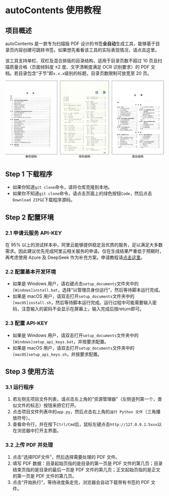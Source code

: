 # autoContents 使用教程

## 项目概述

autoContents 是一款专为扫描版 PDF 设计的书签**全自动**生成工具，能够基于目录页内容创建可跳转书签。如果想先看看该工具的实际表现情况，请点击这里。

该工具支持单栏、双栏及混合排版的目录结构，适用于目录页数不超过 10 页且扫描质量合格（页面倾斜度 ≤2 度、文字清晰度满足 OCR 识别要求）的 PDF 文档。若目录包含“子节”即`x.x.x`级别的标题，目录页数限制可放宽至 20 页。

![目录结构及适用范围说明](./docs/目录结构及适用范围说明.svg)

## Step 1 下载程序

- 如果你知道`git clone`命令，请将仓库克隆到本地。
- 如果你不知道`git clone`命令，请点击页面上的绿色按钮`Code`，然后点击`Download ZIP`以下载程序源码。

## Step 2 配置环境

### 2.1 申请云服务 API-KEY

在 95% 以上的测试样本中，阿里云能够提供稳定且优质的服务，足以满足大多数需求。因此建议优先完成阿里云相关服务的申请。仅在生成结果严重低于预期时，再考虑使用 Azure 及 DeepSeek 作为补充方案。申请教程请[点击这里](./docs/如何申请云服务账户.md)。

### 2.2 配置基本开发环境

- 如果是 Windows 用户，请右键点击`setup_documents`文件夹中的`[Windows]install.bat`，选择“以管理员身份运行”，然后等待脚本运行完成。
- 如果是 macOS 用户，请双击打开`setup_documents`文件夹中的`[macOS]install.sh`，然后等待脚本运行完成。运行过程中可能需要输入密码，注意输入的密码不会显示在屏幕上，输入完成后按return即可。

### 2.3 配置 API-KEY

- 如果是 Windows 用户，请双击打开`setup_documents`文件夹中的`[Windows]setup_api_keys.bat`，并按要求配置。
- 如果是 macOS 用户，请双击打开`setup_documents`文件夹中的`[macOS]setup_api_keys.sh`，并按要求配置。

## Step 3 使用方法

### 3.1 运行程序

1. 若左侧无项目文件列表，请点击左上角的“资源管理器”（左侧竖列第一个，类似文件的标志）按钮来把它打开。
2. 点击项目文件列表中的`app.py`，然后点击右上角的`运行 Python 文件`（三角播放符号）。
3. 查看命令行，并在按下`Ctrl/Cmd`后，鼠标左键点击`http://127.0.0.1:5xxx`以在浏览器中打开主界面。

### 3.2 上传 PDF 并处理

1. 点击“选择PDF文件”，然后选择需要处理的 PDF 文件。
2. 填写 PDF 数据：目录起始页指的是目录的第一页是 PDF 文件的第几页；目录结束页指的是目录的最后一页是 PDF 文件的第几页；正文起始页指的是正文的第一页是 PDF 文件的第几页。
3. 点击“开始执行”，等待进度条走完，浏览器会自动下载带有书签的 PDF 文件。
